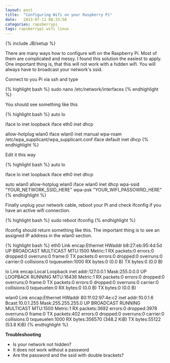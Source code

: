 ```yaml
---
layout: post
title:  "Configuring Wifi on your Raspberry Pi"
date:   2013-07-11 08:33:58
categories: rapsberrypi
tags: rapsberrypi wifi linux
---
```

{% include JB/setup %}

There are many ways how to configure wifi on the Raspberry Pi. Most of them are complicated and messy. I found this solution the easiest to apply. One important thing is, that this will not work with a hidden wifi. You will always have to broadcast your network's ssid.

Connect to you Pi via ssh and type

{% highlight bash %}
sudo nano /etc/network/interfaces
{% endhighlight %}

You should see something like this

{% highlight bash %}
auto lo

iface lo inet loopback
iface eth0 inet dhcp

allow-hotplug wlan0
iface wlan0 inet manual
wpa-roam /etc/wpa_supplicant/wpa_supplicant.conf
iface default inet dhcp
{% endhighlight %}

Edit it this way

{% highlight bash %}
auto lo

iface lo inet loopback
iface eth0 inet dhcp

auto wlan0
allow-hotplug wlan0
iface wlan0 inet dhcp
wpa-ssid "YOUR_NETWORK_SSID_HERE"
wpa-psk "YOUR_WIFI_PASSOWRD_HERE"
{% endhighlight %}

Finally unplug your network cable, reboot your Pi and check ifconfig if you have an active wifi connection.

{% highlight bash %}
sudo reboot
ifconfig
{% endhighlight %}

ifconfig should return something like this. The important thing is to see an assigned IP address in the wlan0 section.

{% highlight bash %}
eth0      Link encap:Ethernet  HWaddr b8:27:eb:95:4d:5d
          UP BROADCAST MULTICAST  MTU:1500  Metric:1
          RX packets:0 errors:0 dropped:0 overruns:0 frame:0
          TX packets:0 errors:0 dropped:0 overruns:0 carrier:0
          collisions:0 txqueuelen:1000
          RX bytes:0 (0.0 B)  TX bytes:0 (0.0 B)

lo        Link encap:Local Loopback
          inet addr:127.0.0.1  Mask:255.0.0.0
          UP LOOPBACK RUNNING  MTU:16436  Metric:1
          RX packets:0 errors:0 dropped:0 overruns:0 frame:0
          TX packets:0 errors:0 dropped:0 overruns:0 carrier:0
          collisions:0 txqueuelen:0
          RX bytes:0 (0.0 B)  TX bytes:0 (0.0 B)

wlan0     Link encap:Ethernet  HWaddr 80:1f:02:97:4e:c2
          inet addr:10.0.1.6  Bcast:10.0.1.255  Mask:255.255.255.0
          UP BROADCAST RUNNING MULTICAST  MTU:1500  Metric:1
          RX packets:3692 errors:0 dropped:3978 overruns:0 frame:0
          TX packets:402 errors:0 dropped:0 overruns:0 carrier:0
          collisions:0 txqueuelen:1000
          RX bytes:356570 (348.2 KiB)  TX bytes:55122 (53.8 KiB)
{% endhighlight %}

**Troubleshooting**
- Is your network not hidden?
- It does not work without a password
- Are the password and the ssid with double brackets?
